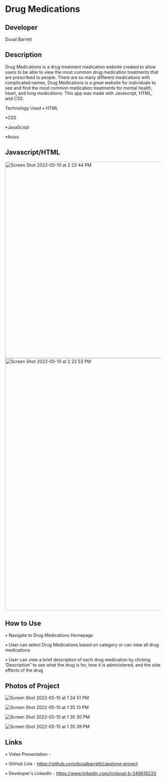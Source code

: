 # Drug Medications

## Developer
Duval Barrett

## Description
Drug Medications is a drug treatment medication website created to allow users to be able to view the most common drug medication treatments that are prescribed to people. There are so many different medications with complicated names, Drug Medications is a great website for individuals to see and find the most common medication treatments for mental health, heart, and lung medications. This app was made with Javascript, HTML, and CSS.

Technology Used
• HTML

•CSS

•JavaScript

•Axios

## Javascript/HTML

<img width="634" alt="Screen Shot 2022-05-10 at 2 23 44 PM" src="https://user-images.githubusercontent.com/97458251/167696895-a637f38f-2343-4ac8-805e-e85a0d4e2132.png">
<img width="815" alt="Screen Shot 2022-05-10 at 2 22 53 PM" src="https://user-images.githubusercontent.com/97458251/167696897-50c64c24-cb1f-4398-8d84-5c60bdedc736.png">




## How to Use
• Navigate to Drug Medications Homepage

• User can select Drug Medications based on category or can view all drug medications

• User can view a brief description of each drug medication by clicking ‘Description” to see what the drug is for, how it is administered, and  the side effects of the drug



## Photos of Project
![Screen Shot 2022-05-10 at 1 34 51 PM](https://user-images.githubusercontent.com/97458251/167692507-d219cb5b-3262-42ed-86d0-5d2502cb60ef.png)

![Screen Shot 2022-05-10 at 1 35 13 PM](https://user-images.githubusercontent.com/97458251/167692566-e9be1b2a-da75-4673-a365-05b0ffb32af1.png)

![Screen Shot 2022-05-10 at 1 35 30 PM](https://user-images.githubusercontent.com/97458251/167692607-870a9aae-3936-44f5-afca-e7bbb3c83904.png)

![Screen Shot 2022-05-10 at 1 35 39 PM](https://user-images.githubusercontent.com/97458251/167694209-66c46b5d-20e6-442f-943e-a7fe2beab0f7.png)



## Links
• Video Presentation - 

• GitHub Link - https://github.com/duvalbarrett/capstone-project

• Developer's LinkedIn - https://www.linkedin.com/in/duval-b-349619231/


